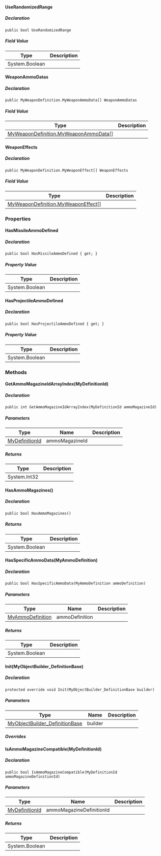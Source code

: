 #### UseRandomizedRange

##### Declaration

```
public bool UseRandomizedRange
```

##### Field Value

| Type | Description |
| --- | --- |
| System.Boolean |     |

#### WeaponAmmoDatas

##### Declaration

```
public MyWeaponDefinition.MyWeaponAmmoData[] WeaponAmmoDatas
```

##### Field Value

| Type | Description |
| --- | --- |
| [MyWeaponDefinition.MyWeaponAmmoData](https://keensoftwarehouse.github.io/SpaceEngineersModAPI/api/Sandbox.Definitions.MyWeaponDefinition.MyWeaponAmmoData.html)\[\] |     |

#### WeaponEffects

##### Declaration

```
public MyWeaponDefinition.MyWeaponEffect[] WeaponEffects
```

##### Field Value

| Type | Description |
| --- | --- |
| [MyWeaponDefinition.MyWeaponEffect](https://keensoftwarehouse.github.io/SpaceEngineersModAPI/api/Sandbox.Definitions.MyWeaponDefinition.MyWeaponEffect.html)\[\] |     |

### Properties

#### HasMissileAmmoDefined

##### Declaration

```
public bool HasMissileAmmoDefined { get; }
```

##### Property Value

| Type | Description |
| --- | --- |
| System.Boolean |     |

#### HasProjectileAmmoDefined

##### Declaration

```
public bool HasProjectileAmmoDefined { get; }
```

##### Property Value

| Type | Description |
| --- | --- |
| System.Boolean |     |

### Methods

#### GetAmmoMagazineIdArrayIndex(MyDefinitionId)

##### Declaration

```
public int GetAmmoMagazineIdArrayIndex(MyDefinitionId ammoMagazineId)
```

##### Parameters

| Type | Name | Description |
| --- | --- | --- |
| [MyDefinitionId](https://keensoftwarehouse.github.io/SpaceEngineersModAPI/api/VRage.Game.MyDefinitionId.html) | ammoMagazineId |     |

##### Returns

| Type | Description |
| --- | --- |
| System.Int32 |     |

#### HasAmmoMagazines()

##### Declaration

```
public bool HasAmmoMagazines()
```

##### Returns

| Type | Description |
| --- | --- |
| System.Boolean |     |

#### HasSpecificAmmoData(MyAmmoDefinition)

##### Declaration

```
public bool HasSpecificAmmoData(MyAmmoDefinition ammoDefinition)
```

##### Parameters

| Type | Name | Description |
| --- | --- | --- |
| [MyAmmoDefinition](https://keensoftwarehouse.github.io/SpaceEngineersModAPI/api/Sandbox.Definitions.MyAmmoDefinition.html) | ammoDefinition |     |

##### Returns

| Type | Description |
| --- | --- |
| System.Boolean |     |

#### Init(MyObjectBuilder\_DefinitionBase)

##### Declaration

```
protected override void Init(MyObjectBuilder_DefinitionBase builder)
```

##### Parameters

| Type | Name | Description |
| --- | --- | --- |
| [MyObjectBuilder\_DefinitionBase](https://keensoftwarehouse.github.io/SpaceEngineersModAPI/api/VRage.Game.MyObjectBuilder_DefinitionBase.html) | builder |     |

##### Overrides

#### IsAmmoMagazineCompatible(MyDefinitionId)

##### Declaration

```
public bool IsAmmoMagazineCompatible(MyDefinitionId ammoMagazineDefinitionId)
```

##### Parameters

| Type | Name | Description |
| --- | --- | --- |
| [MyDefinitionId](https://keensoftwarehouse.github.io/SpaceEngineersModAPI/api/VRage.Game.MyDefinitionId.html) | ammoMagazineDefinitionId |     |

##### Returns

| Type | Description |
| --- | --- |
| System.Boolean |     |